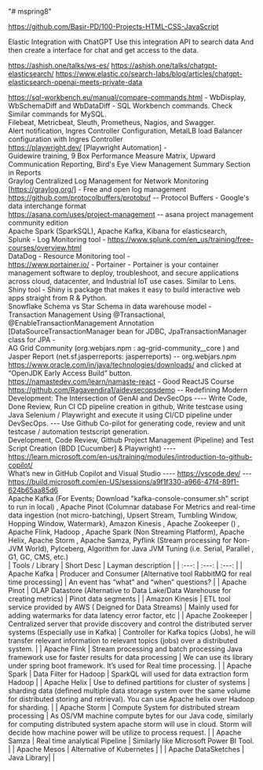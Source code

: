 "# mspring8" 

https://github.com/Basir-PD/100-Projects-HTML-CSS-JavaScript

Elastic Integration with ChatGPT
Use this integration API to search data
And then create a interface for chat and get access to the data.

https://ashish.one/talks/ws-es/
https://ashish.one/talks/chatgpt-elasticsearch/
https://www.elastic.co/search-labs/blog/articles/chatgpt-elasticsearch-openai-meets-private-data <br />

https://sql-workbench.eu/manual/compare-commands.html - WbDisplay, WbSchemaDiff and WbDataDiff - SQL Workbench commands. Check Similar commands for MySQL.<br />
Filebeat, Metricbeat, Sleuth, Prometheus, Nagios, and Swagger. <br />
Alert notification, Ingres Controller Configuration, MetalLB load Balancer configuration with Ingres Controller <br />
https://playwright.dev/ [Playwright Automation] - <br />
Guidewire training, 9 Box Performance Measure Matrix, Upward Communication Reporting, Bird's Eye View Management Summary Section in Reports <br />
Graylog Centralized Log Management for Network Monitoring [https://graylog.org/] - Free and open log management <br />
	https://github.com/protocolbuffers/protobuf -- Protocol Buffers - Google's data interchange format <br />
	https://asana.com/uses/project-management -- asana project management community edition <br />
Apache Spark (SparkSQL), Apache Kafka, Kibana for elasticsearch, <br />
Splunk - Log Monitoring tool - https://www.splunk.com/en_us/training/free-courses/overview.html <br />
DataDog - Resource Monitoring tool - <br />
https://www.portainer.io/ - Portainer - Portainer is your container management software to deploy, troubleshoot, and secure applications across cloud, datacenter, and Industrial IoT use cases. Similar to Lens.<br />
Shiny tool - Shiny is package that makes it easy to build interactive web apps straight from R & Python. <br />
Snowflake Schema vs Star Schema in data warehouse model - <br />
Transaction Management Using @Transactional, @EnableTransactionManagement Annotation [DataSourceTransactionManager bean for JDBC, JpaTransactionManager class for JPA - <br />
AG Grid Community (org.webjars.npm : ag-grid-community__core )  and Jasper Report (net.sf.jasperreports: jasperreports) -- org.webjars.npm <br />
https://www.oracle.com/in/java/technologies/downloads/ and clicked at “OpenJDK Early Access Build” button. <br />
https://namastedev.com/learn/namaste-react - Good ReactJS Course <br />
https://github.com/Ragavendira1/aidevsecopsdemo -- Redefining Modern Development: The Intersection of GenAI and DevSecOps ---- Write Code, Done Review, Run CI CD pipeline creation in github, Write testcase using Java Selenium / Playwright and execute it using CI/CD pipeline under DevSecOps. --- Use Github Co-pilot for generating code, review and unit testcase / automation testscript generation.<br />
Development, Code Review, Github Project Management (Pipeline) and Test Script Creation (BDD [Cucumber] & Playwright) ---- https://learn.microsoft.com/en-us/training/modules/introduction-to-github-copilot/ <br />
What’s new in GitHub Copilot and Visual Studio ---- https://vscode.dev/ --- https://build.microsoft.com/en-US/sessions/a9f1f330-a966-47f4-89f1-624b65aa85d6 <br />
Apache Kafka (For Events; Download "kafka-console-consumer.sh" script to run in local) , Apache Pinot (Columnar database For Metrics and real-time data ingestion (not micro-batching), Upsert Stream, Tumbling Window, Hopping Window, Watermark), Amazon Kinesis , Apache Zookeeper () , Apache Flink, Hadoop , Apache Spark (Non Streaming Platform), Apache Helix, Apache Storm , Apache Samza, Pyflink (Stream processing for Non-JVM World), PyIceberg, Algorithm for Java JVM Tuning (i.e. Serial, Parallel , G1, GC, CMS, etc.)  <br />
| Tools / Library | Short Desc | Layman description | 
| :---: | :---: | :---: | 
| Apache Kafka  | Producer and Consumer [Alternative tool RabbitMQ for real time processing] | An event has “what” and “when” questions? | 
| Apache Pinot | OLAP Datastore (Alternative to Data Lake/Data Warehouse for creating metrics) | Pinot data segments |
| Amazon Kinesis | ETL tool service provided by AWS ( Deigned for Data Streams) | Mainly used for adding watermarks for data latency error factor, etc |
| Apache Zookeeper | Centralized server that provide discovery and control the distributed server systems (Especially use in Kafka)  | Controller for Kafka topics (Jobs), he will transfer relevant information to relevant topics (jobs) over a distributed system. |
| Apache Flink | Stream processing and batch processing Java framework use for faster results for data processing | We can use its library under spring boot framework. It’s used for Real time processing. |
| Apache Spark | Data Filter for Hadoop | SparkQL will used for data extraction form Hadoop | 
| Apache Helix | Use to defined partitions for cluster of systems | sharding data (defined multiple data storage system over the same volume for distributed storing and retrieval). You can use  Apache helix over Hadoop for sharding. |
| Apache Storm | Compute System for distributed stream processing  | As OS/VM machine compute bytes for our Java code, similarly for computing distributed system apache storm will use in cloud. Storm will decide how machine power will be utilize to process request. |
| Apache Samza | Real time analytical Pipeline | Similarly like Microsoft Power BI Tool. |
| Apache Mesos | Alternative of Kubernetes | |
| Apache DataSketches | Java Library| |
